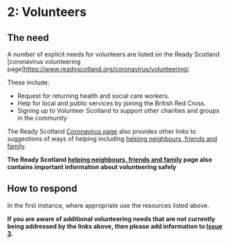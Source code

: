 # 2: Volunteers

## The need

A number of explicit needs for volunteers are listed on the Ready Scotland [coronavirus volunteering page]https://www.readyscotland.org/coronavirus/volunteering/.

These include:

* Request for returning health and social care workers.
* Help for local and public services by joining the British Red Cross.
* Signing up to Volunteer Scotland to support other charities and groups in the community

The Ready Scotland [Coronavirus page](https://www.readyscotland.org/coronavirus) also provides other links to suggestions of ways of helping including [helping neighbours, friends and family](https://www.readyscotland.org/coronavirus/helping-your-neighbours-friends-and-family).

**The Ready Scotland [helping neighbours, friends and family](https://www.readyscotland.org/coronavirus/helping-your-neighbours-friends-and-family) page also contains important information about volunteering safely**

## How to respond

In the first instance, where appropriate use the resources listed above.

**If you are aware of additional volunteering needs that are not currently being addressed by the links above, then please add information to [Issue 3](../../../issues/3).**